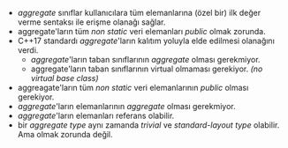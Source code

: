 * _aggregate_ sınıflar kullanıcılara tüm elemanlarına (özel bir) ilk değer verme sentaksı ile erişme olanağı sağlar.
* aggregate'ların tüm _non static_ veri elemanları _public_ olmak zorunda. 
* C++17 standardı _aggregate_'ların kalıtım yoluyla elde edilmesi olanağını verdi.
  * _aggregate_'ların taban sınıflarının _aggregate_ olması gerekmiyor.
  * aggregate'ların taban sınıflarının virtual olmaması gerekiyor. _(no virtual base class)_
* aggreagate'ların tüm _non static_ veri elemanlarının _public_ olması gerekiyor. 
* _aggregate_'ların elemanlarının _aggregate_ olması gerekmiyor.
* _aggregate_'ların elemanları referans olabilir.
* bir _aggregate type_ aynı zamanda _trivial_ ve _standard-layout type_ olabilir. Ama olmak zorunda değil. 
